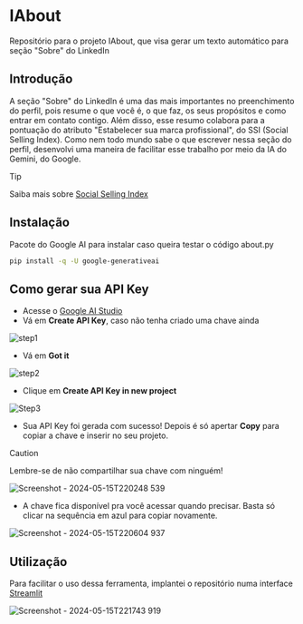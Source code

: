 # IAbout
Repositório para o projeto IAbout, que visa gerar um texto automático para seção "Sobre" do LinkedIn

## Introdução
A seção "Sobre" do LinkedIn é uma das mais importantes no preenchimento do perfil, pois resume o que você é, o que faz, os seus propósitos e como entrar em contato contigo. 
Além disso, esse resumo colabora para a pontuação do atributo "Estabelecer sua marca profissional", do SSI (Social Selling Index). Como nem todo mundo sabe o que escrever nessa seção do perfil, desenvolvi uma maneira de facilitar esse trabalho por meio da IA do Gemini, do Google.
 
> [!TIP]
> Saiba mais sobre [Social Selling Index](https://snov.io/blog/br/social-selling-no-linkedin-um-guia-passo-a-passo/)

## Instalação

Pacote do Google AI para instalar caso queira testar o código about.py

```bash
pip install -q -U google-generativeai
```
## Como gerar sua API Key

+ Acesse o [Google AI Studio](https://aistudio.google.com/app/apikey)
+ Vá em **Create API Key**, caso não tenha criado uma chave ainda

![step1](https://github.com/marioluciofjr/iabout/assets/105465306/b14090b9-04e1-4c52-9e52-ad5a43fd49c1)

+ Vá em **Got it**

![step2](https://github.com/marioluciofjr/iabout/assets/105465306/f66d7392-d5a6-43ac-91a8-8c0ad56f1c8d)

+ Clique em **Create API Key in new project**

![Step3](https://github.com/marioluciofjr/iabout/assets/105465306/6af71fbd-5061-4e6e-ad6d-2b7808c3db83)

+ Sua API Key foi gerada com sucesso! Depois é só apertar **Copy** para copiar a chave e inserir no seu projeto.

> [!CAUTION]
> Lembre-se de não compartilhar sua chave com ninguém!

![Screenshot - 2024-05-15T220248 539](https://github.com/marioluciofjr/iabout/assets/105465306/7d37fe0c-1474-4c7a-b7e0-46727414bdec)

+ A chave fica disponível pra você acessar quando precisar. Basta só clicar na sequência em azul para copiar novamente.

![Screenshot - 2024-05-15T220604 937](https://github.com/marioluciofjr/iabout/assets/105465306/fcbc6d01-049c-4882-9cbd-14febaa43deb)

## Utilização

Para facilitar o uso dessa ferramenta, implantei o repositório numa interface [Streamlit](https://iabout.streamlit.app/)

![Screenshot - 2024-05-15T221743 919](https://github.com/marioluciofjr/iabout/assets/105465306/d44d6ed8-2b2a-4584-ac73-38b32be30fa5)




